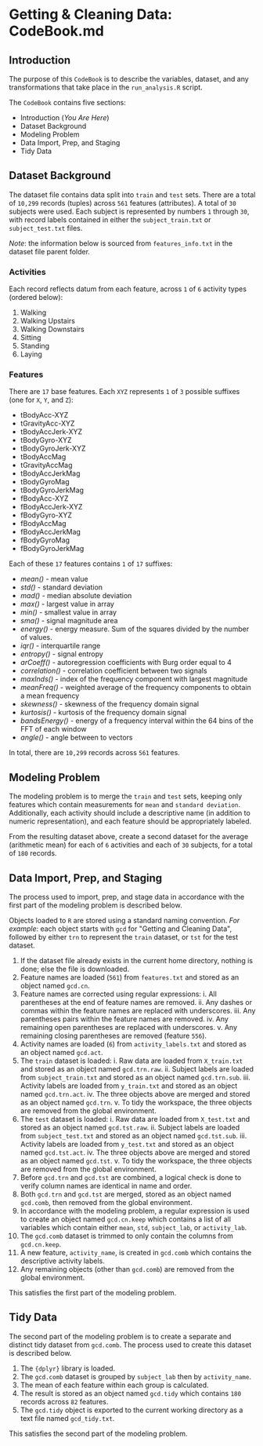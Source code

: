 # Getting & Cleaning Data: CodeBook.md

## Introduction
The purpose of this `CodeBook` is to describe the variables, dataset, and any transformations that take place in the `run_analysis.R` script. 

The `CodeBook` contains five sections:

* Introduction (_You Are Here_)
* Dataset Background
* Modeling Problem
* Data Import, Prep, and Staging
* Tidy Data

## Dataset Background
The dataset file contains data split into `train` and `test` sets. There are a total of `10,299` records (tuples) across `561` features (attributes). A total of `30` subjects were used. Each subject is represented by numbers `1` through `30`, with record labels contained in either the `subject_train.txt` or `subject_test.txt` files.

_Note_: the information below is sourced from `features_info.txt` in the dataset file parent folder.

### Activities
Each record reflects datum from each feature, across `1` of `6` activity types (ordered below):

1. Walking
2. Walking Upstairs
3. Walking Downstairs
4. Sitting
5. Standing
6. Laying

### Features
There are `17` base features. Each `XYZ` represents `1` of `3` possible suffixes (one for `X`, `Y`, and `Z`):

* tBodyAcc-XYZ
* tGravityAcc-XYZ
* tBodyAccJerk-XYZ
* tBodyGyro-XYZ
* tBodyGyroJerk-XYZ
* tBodyAccMag
* tGravityAccMag
* tBodyAccJerkMag
* tBodyGyroMag
* tBodyGyroJerkMag
* fBodyAcc-XYZ
* fBodyAccJerk-XYZ
* fBodyGyro-XYZ
* fBodyAccMag
* fBodyAccJerkMag
* fBodyGyroMag
* fBodyGyroJerkMag

Each of these `17` features contains `1` of `17` suffixes:

* _mean()_ - mean value
* _std()_ - standard deviation
* _mad()_ - median absolute deviation 
* _max()_ - largest value in array
* _min()_ - smallest value in array
* _sma()_ - signal magnitude area
* _energy()_ - energy measure. Sum of the squares divided by the number of values.
* _iqr()_ - interquartile range 
* _entropy()_ - signal entropy
* _arCoeff()_ - autoregression coefficients with Burg order equal to 4
* _correlation()_ - correlation coefficient between two signals
* _maxInds()_ - index of the frequency component with largest magnitude
* _meanFreq()_ - weighted average of the frequency components to obtain a mean frequency
* _skewness()_ - skewness of the frequency domain signal 
* _kurtosis()_ - kurtosis of the frequency domain signal 
* _bandsEnergy()_ - energy of a frequency interval within the 64 bins of the FFT of each window
* _angle()_ - angle between to vectors

In total, there are `10,299` records across `561` features.

## Modeling Problem
The modeling problem is to merge the `train` and `test` sets, keeping only features which contain measurements for `mean` and `standard deviation`. Additionally, each activity should include a descriptive name (in addition to numeric representation), and each feature should be appropriately labeled. 

From the resulting dataset above, create a second dataset for the average (arithmetic mean) for each of `6` activities and each of `30` subjects, for a total of `180` records.

## Data Import, Prep, and Staging
The process used to import, prep, and stage data in accordance with the first part of the modeling problem is described below. 

Objects loaded to `R` are stored using a standard naming convention. _For example_: each object starts with `gcd` for "Getting and Cleaning Data", followed by either `trn` to represent the `train` dataset, or `tst` for the test dataset.

1. If the dataset file already exists in the current home directory, nothing is done; else the file is downloaded.
2. Feature names are loaded (`561`) from `features.txt` and stored as an object named `gcd.cn`.
3. Feature names are corrected using regular expressions:
    i. All parentheses at the end of feature names are removed.
    ii. Any dashes or commas within the feature names are replaced with underscores.
    iii. Any parentheses pairs within the feature names are removed.
    iv. Any remaining open parentheses are replaced with underscores.
    v. Any remaining closing parentheses are removed (feature `556`).
4. Activity names are loaded (`6`) from `activity_labels.txt` and stored as an object named `gcd.act`.
5. The `train` dataset is loaded:
    i. Raw data are loaded from `X_train.txt` and stored as an object named `gcd.trn.raw`.
    ii. Subject labels are loaded from `subject_train.txt` and stored as an object named `gcd.trn.sub`. 
    iii. Activity labels are loaded from `y_train.txt` and stored as an object named `gcd.trn.act`.
    iv. The three objects above are merged and stored as an object named `gcd.trn`.
    v. To tidy the workspace, the three objects are removed from the global environment.
6. The `test` dataset is loaded:
    i. Raw data are loaded from `X_test.txt` and stored as an object named `gcd.tst.raw`.
    ii. Subject labels are loaded from `subject_test.txt` and stored as an object named `gcd.tst.sub`. 
    iii. Activity labels are loaded from `y_test.txt` and stored as an object named `gcd.tst.act`.
    iv. The three objects above are merged and stored as an object named `gcd.tst`.
    v. To tidy the workspace, the three objects are removed from the global environment.
7. Before `gcd.trn` and `gcd.tst` are combined, a logical check is done to verify column names are identical in name and order.
8. Both `gcd.trn` and `gcd.tst` are merged, stored as an object named `gcd.comb`, then removed from the global environment.
9. In accordance with the modeling problem, a regular expression is used to create an object named `gcd.cn.keep` which contains a list of all variables which contain either `mean`, `std`, `subject_lab`, or `activity_lab`.
10. The `gcd.comb` dataset is trimmed to only contain the columns from `gcd.cn.keep`.
11. A new feature, `activity_name`, is created in `gcd.comb` which contains the descriptive activity labels.
12. Any remaining objects (other than `gcd.comb`) are removed from the global environment.

This satisfies the first part of the modeling problem.

## Tidy Data
The second part of the modeling problem is to create a separate and distinct tidy dataset from `gcd.comb`. The process used to create this dataset is described below.

1. The `{dplyr}` library is loaded.
2. The `gcd.comb` dataset is grouped by `subject_lab` then by `activity_name`.
3. The mean of each feature within each group is calculated.
4. The result is stored as an object named `gcd.tidy` which contains `180` records across `82` features.
5. The `gcd.tidy` object is exported to the current working directory as a text file named `gcd_tidy.txt`.

This satisfies the second part of the modeling problem.

